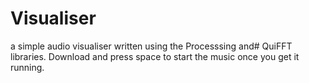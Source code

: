 # Visualiser
a simple audio visualiser written using the Processsing and# QuiFFT libraries. Download and press space to start the music once you get it running.
